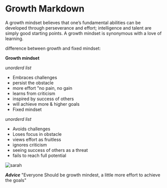 # Growth Markdown

A growth mindset believes that one’s fundamental abilities can be developed through perseverance and effort; intelligence and talent are simply good starting points. A growth mindset is synonymous with a love of learning.

difference between growth and fixed mindset:

**Growth mindset**

*unorderd list*

- Embraces challenges
- persist the obstacle
- more effort "no pain, no gain
- learns from criticism 
- inspired by success of others
- will achieve more & higher goals
- Fixed mindset

*unorderd list*

- Avoids challenges 
- Loses focus in obstacle
- views effort as fruitless 
- ignores criticism 
- seeing success of others as a threat 
- fails to reach full potential 


![sarah](https://www.coderomeos.org/storage/uploads/images/posts/how-to-use-github-simple-github-tutorial-for-beginners-5d75f561e98d4.png)

***Advice***
"Everyone Should be growth mindest, a little more effort to achieve the goals"
